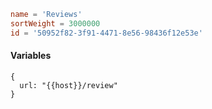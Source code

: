 ```toml
name = 'Reviews'
sortWeight = 3000000
id = '50952f82-3f91-4471-8e56-98436f12e53e'
```

#### Variables

```json5
{
  url: "{{host}}/review"
}
```
